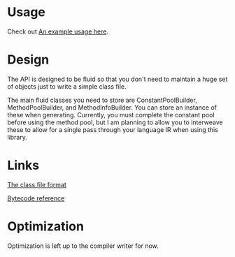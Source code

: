 # Usage
Check out [An example usage here](jvm_backend/src/main/java/com/dujay/jvm/Driver.java).

# Design
The API is designed to be fluid so that you don't need to maintain a huge set of objects just to write a simple class file.

The main fluid classes you need to store are ConstantPoolBuilder, MethodPoolBuilder, and MethodInfoBuilder. You can store an instance of these when generating. Currently, you must complete the constant pool before using the method pool, but I am planning to allow you to interweave these to allow for a single pass through your language IR when using this library.

# Links
[The class file format](https://docs.oracle.com/javase/specs/jvms/se7/html/jvms-4.html)


[Bytecode reference](https://docs.oracle.com/javase/specs/jvms/se7/html/jvms-6.html)

# Optimization
Optimization is left up to the compiler writer for now.
